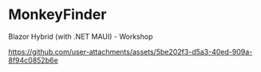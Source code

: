 # MonkeyFinder
Blazor Hybrid (with .NET MAUI) - Workshop


https://github.com/user-attachments/assets/5be202f3-d5a3-40ed-909a-8f94c0852b6e

